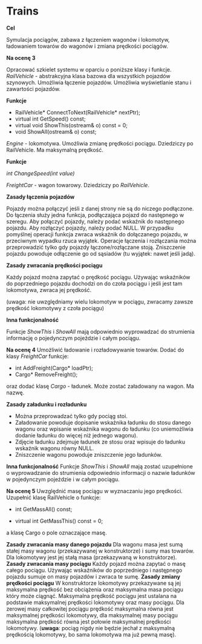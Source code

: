 <h1>Trains</h1>

**Cel**

Symulacja pociągów, zabawa z łączeniem wagonów i lokomotyw, ładowaniem towarów do wagonów i zmiana prędkości pociągów.

**Na ocenę 3**

Opracować szkielet systemu w oparciu o poniższe klasy i funkcje.
*RailVehicle* - abstrakcyjna klasa bazowa dla wszystkich pojazdów szynowych. Umożliwia łączenie pojazdów. Umożliwia wyświetlanie stanu i zawartości pojazdów.

**Funkcje**

 - RailVehicle* ConnectToNext(RailVehicle* nextPtr);
 - virtual int GetSpeed() const;
 - virtual void ShowThis(ostream& o) const = 0;
 - void ShowAll(ostream& o) const;

*Engine* - lokomotywa. Umożliwia zmianę prędkości pociągu. Dziedziczy po RailVehicle. Ma maksymalną prędkość.

**Funkcje**

*int ChangeSpeed(int value)*

*FreightCar* - wagon towarowy. Dziedziczy po *RailVehicle*.

**Zasady łączenia pojazdów**

Pojazdy można połączyć jeśli z danej strony nie są do niczego podłączone. Do łączenia służy jedna funkcja, podłączająca pojazd do następnego w szeregu. Aby połączyć pojazdy, należy podać wskaźnik do następnego pojazdu. Aby rozłączyć pojazdy, należy podać NULL. W przypadku pomyślnej operacji funkcja zwraca wskaźnik do dołączanego pojazdu, w przeciwnym wypadku rzuca wyjątek. Operacje łączenia i rozłączania można przeprowadzić tylko gdy pojazdy łączone/rozłączane stoją. Zniszczenie pojazdu powoduje odłączenie go od sąsiadów (tu wyjątek: nawet jeśli jadą).

**Zasady zwracania prędkości pociągu**

Każdy pojazd można zapytać o prędkość pociągu. Używając wskaźników do poprzedniego pojazdu dochodzi on do czoła pociągu i jeśli jest tam lokomotywa, zwraca jej prędkość.

(uwaga: nie uwzględniamy wielu lokomotyw w pociągu, zwracamy zawsze prędkość lokomotywy z czoła pociągu)

**Inna funkcjonalność**

Funkcje *ShowThis* i *ShowAll* mają odpowiednio wyprowadzać do strumienia informację o pojedynczym pojeździe i całym pociągu.

**Na ocenę 4**
Umożliwić ładowanie i rozładowywanie towarów. Dodać do klasy *FreightCar* funkcje:

 - int AddFreight(Cargo* loadPtr);
 - Cargo* RemoveFreight();

oraz dodać klasę *Cargo* - ładunek. Może zostać załadowany na wagon. Ma nazwę.

**Zasady załadunku i rozładunku**

 - Można przeprowadzać tylko gdy pociąg stoi.
 - Załadowanie powoduje dopisanie wskaźnika ładunku do stosu danego
   wagonu oraz wpisanie wskaźnika wagonu do ładunku (co uniemożliwia
   dodanie ładunku do więcej niż jednego wagonu).
 - Zdjęcie ładunku zdejmuje ładunek ze stosu oraz wpisuje do ładunku
   wskaźnik wagonu równy NULL.
 - Zniszczenie wagonu powoduje zniszczenie jego ładunków.

**Inna funkcjonalność**
Funkcje *ShowThis* i *ShowAll* mają zostać uzupełnione o wyprowadzanie do strumienia
odpowiednio informacji o nazwie ładunków w pojedynczym pojeździe i w całym pociągu.

**Na ocenę 5**
Uwzględnić masę pociągu w wyznaczaniu jego prędkości. Uzupełnić klasę RailVehicle o
funkcje:

 - int GetMassAll() const;

 - virtual int GetMassThis() const = 0;

a klasę Cargo o pole oznaczające masę.

**Zasady zwracania masy danego pojazdu**
Dla wagonu masa jest sumą stałej masy wagonu (przekazywanej w konstruktorze) i sumy mas towarów. Dla lokomotywy jest jej stałą masa (przekazywaną w konstruktorze).
**Zasady zwracania masy pociągu**
Każdy pojazd można zapytać o masę całego pociągu. Używając wskaźników do poprzedniego i następnego pojazdu sumuje on masy pojazdów i zwraca te sumę.
**Zasady zmiany prędkości pociągu**
W konstruktorze lokomotywy przekazywane są jej maksymalna prędkość bez obciążenia oraz maksymalna masa pociągu który może ciągnąć. Maksymalna prędkość pociągu jest ustalana na podstawie maksymalnej prędkości lokomotywy oraz masy pociągu. Dla zerowej masy całkowitej pociągu prędkość maksymalna równa jest maksymalnej prędkości lokomotywy, dla maksymalnej masy pociągu maksymalna prędkość równa jest połowie maksymalnej prędkości lokomotywy. (**uwaga**: pociąg nigdy nie będzie jechał z maksymalną prędkością lokomotywy, bo sama lokomotywa ma już pewną masę).
